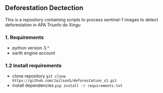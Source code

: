 ## Deforestation Dectection 

<p>
This is a repository containing scripts to process sentinel-1 images to detect deforestation in APA Triunfo do Xingu
</p>

### 1. Requirements

- python version 3.^
- earth engine account

### 1.2 Install requirements

- clone repository
```git clone https://github.com/JailsonS/deforestation_s1.git```
- install dependencies
```pip install -r requirements.txt```

